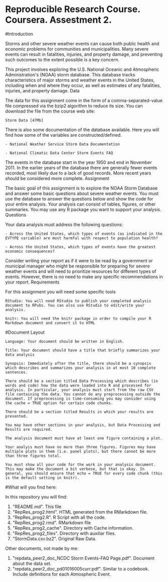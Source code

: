 
Reproducible Research Course. Coursera. Assestment 2.
===

#Introduction

Storms and other severe weather events can cause both public health and economic problems for communities and municipalities. Many severe events can result in fatalities, injuries, and property damage, and preventing such outcomes to the extent possible is a key concern.

This project involves exploring the U.S. National Oceanic and Atmospheric Administration's (NOAA) storm database. This database tracks characteristics of major storms and weather events in the United States, including when and where they occur, as well as estimates of any fatalities, injuries, and property damage.
Data

The data for this assignment come in the form of a comma-separated-value file compressed via the bzip2 algorithm to reduce its size. You can download the file from the course web site:

    Storm Data [47Mb]

There is also some documentation of the database available. Here you will find how some of the variables are constructed/defined.

    - National Weather Service Storm Data Documentation

    - National Climatic Data Center Storm Events FAQ

The events in the database start in the year 1950 and end in November 2011. In the earlier years of the database there are generally fewer events recorded, most likely due to a lack of good records. More recent years should be considered more complete.
Assignment

The basic goal of this assignment is to explore the NOAA Storm Database and answer some basic questions about severe weather events. You must use the database to answer the questions below and show the code for your entire analysis. Your analysis can consist of tables, figures, or other summaries. You may use any R package you want to support your analysis.
Questions

Your data analysis must address the following questions:

    - Across the United States, which types of events (as indicated in the EVTYPE variable) are most harmful with respect to population health?

    - Across the United States, which types of events have the greatest economic consequences?

Consider writing your report as if it were to be read by a government or municipal manager who might be responsible for preparing for severe weather events and will need to prioritize resources for different types of events. However, there is no need to make any specific recommendations in your report.
Requirements

For this assignment you will need some specific tools

    RStudio: You will need RStudio to publish your completed analysis document to RPubs. You can also use RStudio to edit/write your analysis.

    knitr: You will need the knitr package in order to compile your R Markdown document and convert it to HTML

#Document Layout

    Language: Your document should be written in English.

    Title: Your document should have a title that briefly summarizes your data analysis

    Synopsis: Immediately after the title, there should be a synopsis which describes and summarizes your analysis in at most 10 complete sentences.

    There should be a section titled Data Processing which describes (in words and code) how the data were loaded into R and processed for analysis. In particular, your analysis must start from the raw CSV file containing the data. You cannot do any preprocessing outside the document. If preprocessing is time-consuming you may consider using the cache = TRUE option for certain code chunks.

    There should be a section titled Results in which your results are presented.

    You may have other sections in your analysis, but Data Processing and Results are required.

    The analysis document must have at least one figure containing a plot.

    Your analyis must have no more than three figures. Figures may have multiple plots in them (i.e. panel plots), but there cannot be more than three figures total.

    You must show all your code for the work in your analysis document. This may make the document a bit verbose, but that is okay. In general, you should ensure that echo = TRUE for every code chunk (this is the default setting in knitr).

#What will you find here:
  
  
In this repository you will find:

1. "README.md". This file
2. "RepRes_prog2.html". HTML generated from the RMarkdown file.
3. "RepRes_prog2.R". R Script with all the code.
4. "RepRes_prog2.rmd". RMarkdown file
5. "RepRes_prog2_cache". Directory with Cache information.
6. "RepRes_prog2_files". Directory with auxiliar files.
7. "StormData.csv.bz2". Original Raw Data.
  
  
Other documents, not made by me:  
1. "repdata_peer2_doc_NCDC Storm Events-FAQ Page.pdf". Document about the data set.
2. "repdata_peer2_doc_pd01016005curr.pdf". Similar to a codebook. Include definitions for each Atmospheric Event.

